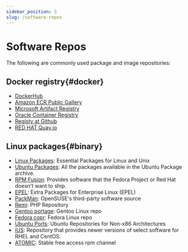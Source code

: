 ```yaml
---
sidebar_position: 3
slug: /software-repos
---
```


# Software Repos

The following are commonly used package and image repositories:

## Docker registry{#docker}

* [DockerHub](https://hub.docker.com/)
* [Amazon ECR Public Gallery](https://gallery.ecr.aws/)
* [Microsoft Artifact Registry](https://mcr.microsoft.com/)
* [Oracle Container Registry](https://container-registry.oracle.com/)
* [Registy at Github](https://github.com/search?q=wordpress+image&type=registrypackages)
* [RED HAT Quay.io](https://quay.io/search)

## Linux packages{#binary}

- [Linux Packages](https://linux-packages.com): Essential Packages for Linux and Unix
- [Ubuntu Packages](https://packages.ubuntu.com): All the packages available in the Ubuntu Package archive.
- [RPM Fusion](https://rpmfusion.org): Provides software that the Fedora Project or Red Hat doesn't want to ship. 
- [EPEL](https://fedoraproject.org/wiki/EPEL): Extra Packages for Enterprise Linux (EPEL)
- [PackMan](http://packman.links2linux.org): OpenSUSE's third-party software source
- [Remi](https://remirepo.net/): PHP Repository
- [Gentoo portage](https://www.gentoo.org): Gentoo Linux repo
- [Fedora copr](https://copr.fedorainfracloud.org/): Fedora Linux repo
- [Ubuntu Ports](http://ports.ubuntu.com): Ubuntu Repositories for Non-x86 Architectures
- [IUS](https://ius.io): Repository that provides newer versions of select software for RHEL and CentOS.
- [ATOMIC](http://www.atomicorp.com/channels/atomic): Stable free access rpm channel